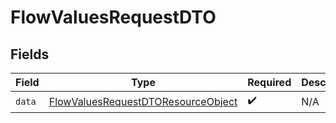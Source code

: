 # FlowValuesRequestDTO


## Fields

| Field                                                                                               | Type                                                                                                | Required                                                                                            | Description                                                                                         |
| --------------------------------------------------------------------------------------------------- | --------------------------------------------------------------------------------------------------- | --------------------------------------------------------------------------------------------------- | --------------------------------------------------------------------------------------------------- |
| `data`                                                                                              | [FlowValuesRequestDTOResourceObject](../../models/components/FlowValuesRequestDTOResourceObject.md) | :heavy_check_mark:                                                                                  | N/A                                                                                                 |